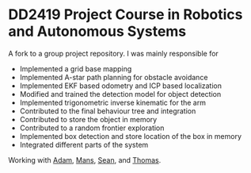# DD2419 Project Course in Robotics and Autonomous Systems

A fork to a group project repository. I was mainly responsible for

- Implemented a grid base mapping
- Implemented A-star path planning for obstacle avoidance
- Implemented EKF based odometry and ICP based localization
- Modified and trained the detection model for object detection
- Implemented trigonometric inverse kinematic for the arm
- Contributed to the final behaviour tree and integration
- Contributed to store the object in memory
- Contributed to a random frontier exploration
- Implemented box detection and store location of the box in memory
- Integrated different parts of the system

Working with [Adam](https://www.linkedin.com/in/adam-ekel%C3%B6f-530338196/), [Mans](https://www.linkedin.com/in/m%C3%A5ns-wenning-b6b82417a/), [Sean](https://www.linkedin.com/in/sean-o-riordan/), and [Thomas](https://www.linkedin.com/in/thomas-birchler-95a610202/).
